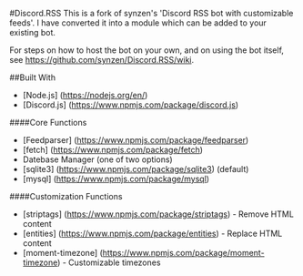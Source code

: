 
#Discord.RSS
This is a fork of synzen's 'Discord RSS bot with customizable
feeds'. I have converted it into a module which can be added to your existing
bot.

For steps on how to host the bot on your own, and on using the bot itself, see https://github.com/synzen/Discord.RSS/wiki.

##Built With		
* [Node.js] (https://nodejs.org/en/)		
* [Discord.js] (https://www.npmjs.com/package/discord.js)

####Core Functions
 * [Feedparser] (https://www.npmjs.com/package/feedparser)		
 * [fetch] (https://www.npmjs.com/package/fetch)
 * Datebase Manager (one of two options)		
  * [sqlite3] (https://www.npmjs.com/package/sqlite3) (default)		
  * [mysql] (https://www.npmjs.com/package/mysql)

####Customization Functions
 * [striptags] (https://www.npmjs.com/package/striptags) - Remove HTML content
 * [entities] (https://www.npmjs.com/package/entities) - Replace HTML content
 * [moment-timezone] (https://www.npmjs.com/package/moment-timezone) - Customizable timezones

